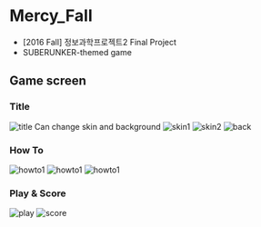 # Mercy_Fall
- [2016 Fall] 정보과학프로젝트2 Final Project
- SUBERUNKER-themed game

## Game screen
### Title
![title](images/title.png)
Can change skin and background
![skin1](images/skin1.png)
![skin2](images/skin2.png)
![back](images/background.png)

### How To
![howto1](images/howto1.png)
![howto1](images/howto1.png)
![howto1](images/howto1.png)

### Play & Score
![play](play.png)
![score](score.png)